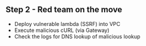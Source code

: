 ## Step 2 - Red team on the move


- Deploy vulnerable lambda (SSRF) into VPC
- Execute malicious cURL (via Gateway)
- Check the logs for DNS lookup of malicious lookup